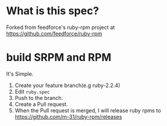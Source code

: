 # What is this spec?

Forked from feedforce's ruby-rpm project at https://github.com/feedforce/ruby-rpm

# build SRPM and RPM

It's Simple.

1. Create your feature branch(e.g ruby-2.2.4)
2. Edit `ruby.spec`
3. Push to the branch.
4. Create a Pull request.
5. When the Pull request is merged, I will release ruby rpms to https://github.com/m-31/ruby-rpm/releases


